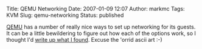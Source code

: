 Title: QEMU Networking
Date: 2007-01-09 12:07
Author: markmc
Tags: KVM
Slug: qemu-networking
Status: published

[QEMU](http://fabrice.bellard.free.fr/qemu/) has a number of really nice
ways to set up networking for its guests. It can be a little bewildering
to figure out how each of the options work, so I thought I'd [write up
what I found](http://www.gnome.org/~markmc/qemu-networking.html). Excuse
the 'orrid ascii art :-)
